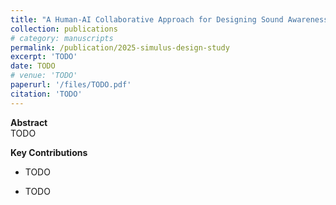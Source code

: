```yaml
---
title: "A Human-AI Collaborative Approach for Designing Sound Awareness Systems (HACS)"
collection: publications
# category: manuscripts
permalink: /publication/2025-simulus-design-study
excerpt: 'TODO'
date: TODO
# venue: 'TODO'
paperurl: '/files/TODO.pdf'
citation: 'TODO'
---
```


**Abstract**  
TODO

**Key Contributions**  
- TODO

- TODO

